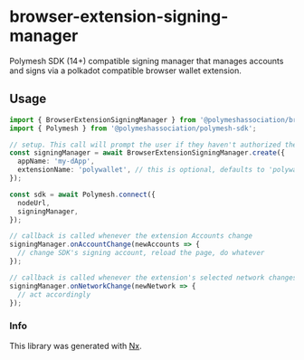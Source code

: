 # browser-extension-signing-manager

Polymesh SDK (14+) compatible signing manager that manages accounts and signs via a polkadot compatible browser wallet extension.

## Usage

```typescript
import { BrowserExtensionSigningManager } from '@polymeshassociation/browser-extension-signing-manager';
import { Polymesh } from '@polymeshassociation/polymesh-sdk';

// setup. This call will prompt the user if they haven't authorized the dApp before
const signingManager = await BrowserExtensionSigningManager.create({
  appName: 'my-dApp',
  extensionName: 'polywallet', // this is optional, defaults to 'polywallet'
});

const sdk = await Polymesh.connect({
  nodeUrl,
  signingManager,
});

// callback is called whenever the extension Accounts change
signingManager.onAccountChange(newAccounts => {
  // change SDK's signing account, reload the page, do whatever
});

// callback is called whenever the extension's selected network changes
signingManager.onNetworkChange(newNetwork => {
  // act accordingly
});
```

### Info

This library was generated with [Nx](https://nx.dev).
